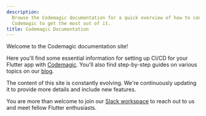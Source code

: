 ```yaml
---
description:
  Browse the Codemagic documentation for a quick overview of how to configure
  Codemagic to get the most out of it.
title: Codemagic Documentation
---
```


Welcome to the Codemagic documentation site!

Here you'll find some essential information for setting up CI/CD for your Flutter app with [Codemagic](https://codemagic.io/). You'll also find step-by-step guides on various topics on our [blog](https://blog.codemagic.io/categories/tutorials/ 'Codemagic blog - Tutorials').

The content of this site is constantly evolving. We're continuously updating it to provide more details and include new features.

You are more than welcome to join our [Slack workspace](https://join.slack.com/t/flutterci/shared_invite/enQtNDcwODIzMjM4MzI2LWJhNWRkMjZlMjk1YzgzNGUwZjQ5NmUxYTI3YjQzODdlMGU1Nzg5OWQ3NGM3NDdhNGIyNjY1YTUzZTgyNTJkMTc 'Slack community for CI/CD and Flutter') to reach out to us and meet fellow Flutter enthusiasts.
